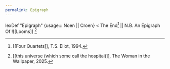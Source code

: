 ```yaml
---
permalink: Epigraph
---
```

lexDef "Epigraph" {usage::: Noen || Croen} < The End[^EpigraphNoen] || N.B. An Epigraph Of 
![[Looms]]
[^EpigraphCroen]

[^EpigraphNoen]: [[Four Quartets]], T.S. Eliot, 1994.
[^EpigraphCroen]: [[this universe (which some call the hospital)]], The Woman in the Wallpaper, 2025.

